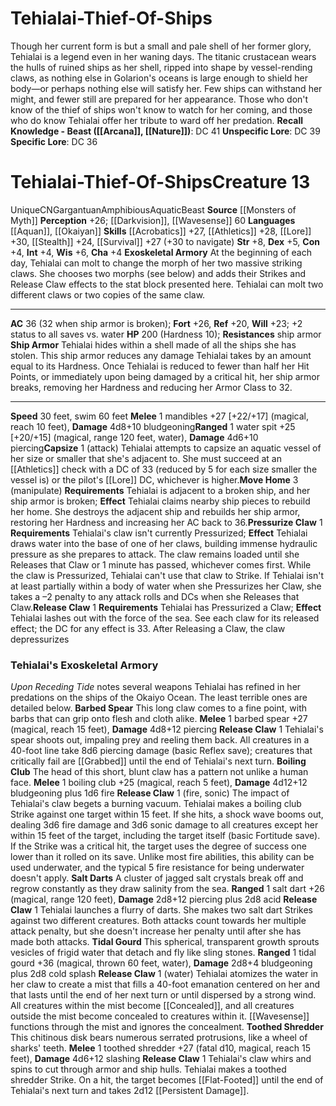 ﻿---
ac: '36'
alignment: CN
all_resistance: null
burrow_speed: null
charisma: '+4'
climb_speed: null
constitution: '+4'
creature_ability:
- Capsize
- Exoskeletal Armory
- Move Home
- Pressurize Claw
- Release Claw
- Ship Armor
creature_family: null
description: "Though her current form is but a small and pale shell of her former\
  \ glory, Tehialai is a legend even in her waning days. The titanic crustacean wears\
  \ the hulls of ruined ships as her shell, ripped into shape by vessel-rending claws,\
  \ as nothing else in Golarion's oceans is large enough to shield her body\u2014\
  or perhaps nothing else will satisfy her. Few ships can withstand her might, and\
  \ fewer still are prepared for her appearance. Those who don't know of the thief\
  \ of ships won't know to watch for her coming, and those who do know Tehialai offer\
  \ her tribute to ward off her predation.<br/><br/><b><u>Recall Knowledge - Beast</u>\
  \ ( [[DATABASE/skill/Arcana|Arcana]] , [[DATABASE/skill/Nature|Nature]] )</b>: DC\
  \ 41<br/><b><u>Unspecific Lore</u></b>: DC 39<br/><b><u>Specific Lore</u></b>: DC\
  \ 36"
dexterity: '+5'
element: null
fly_speed: null
fortitude: '+26'
hardness: null
hp: 200 (Hardness 10)
id: '1741'
immunity: null
intelligence: '+4'
land_speed: '30'
language:
- '[[DATABASE/language/Aquan|Aquan]]'
- '[[DATABASE/language/Okaiyan|Okaiyan]]'
level: '13'
max_speed: '60'
name: Tehialai-Thief-Of-Ships
perception: '+26'
rarity: Unique
reflex: '+20'
resistance:
- ship armor
rus_type_level: null
school: null
sense:
- '[[DATABASE/monsterability/Darkvision|darkvision]]'
- '[[DATABASE/monsterability/Wavesense|wavesense]] 60'
size: Gargantuan
skill:
- '[[DATABASE/skill/Acrobatics|Acrobatics]] +27'
- '[[DATABASE/skill/Athletics|Athletics]] +28'
- '[[DATABASE/skill/Lore|Ocean Lore]] +30'
- '[[DATABASE/skill/Stealth|Stealth]] +24'
- '[[DATABASE/skill/Survival|Survival]] +27'
source: '[[DATABASE/source/Monsters of Myth|Monsters of Myth]]'
speed:
- 30 feet
- swim 60 feet
spell: null
strength: '+8'
strength_req: '8'
strongest_save:
- Fortitude
swim_speed: '60'
trait:
- '[[DATABASE/trait/Amphibious|Amphibious]]'
- '[[DATABASE/trait/Aquatic|Aquatic]]'
- '[[DATABASE/trait/Beast|Beast]]'
- '[[DATABASE/trait/Unique|Unique]]'
type: Creature
vision: Darkvision
weakest_save:
- Reflex
weakness: null
will: '+23'
wisdom: '+6'

---
# Tehialai-Thief-Of-Ships

Though her current form is but a small and pale shell of her former glory, Tehialai is a legend even in her waning days. The titanic crustacean wears the hulls of ruined ships as her shell, ripped into shape by vessel-rending claws, as nothing else in Golarion's oceans is large enough to shield her body—or perhaps nothing else will satisfy her. Few ships can withstand her might, and fewer still are prepared for her appearance. Those who don't know of the thief of ships won't know to watch for her coming, and those who do know Tehialai offer her tribute to ward off her predation.
**Recall Knowledge - Beast ([[Arcana]], [[Nature]])**: DC 41
**Unspecific Lore**: DC 39
**Specific Lore**: DC 36

# Tehialai-Thief-Of-Ships<span class="item-type">Creature 13</span>

<span class="trait-unique item-trait">Unique</span><span class="trait-alignment item-trait">CN</span><span class="trait-size item-trait">Gargantuan</span><span class="item-trait">Amphibious</span><span class="item-trait">Aquatic</span><span class="item-trait">Beast</span>
**Source** [[Monsters of Myth]]
**Perception** +26; [[Darkvision]], [[Wavesense]] 60
**Languages** [[Aquan]], [[Okaiyan]]
**Skills** [[Acrobatics]] +27, [[Athletics]] +28, [[Lore]] +30, [[Stealth]] +24, [[Survival]] +27 (+30 to navigate)
**Str** +8, **Dex** +5, **Con** +4, **Int** +4, **Wis** +6, **Cha** +4
**Exoskeletal Armory** At the beginning of each day, Tehialai can molt to change the morph of her two massive striking claws. She chooses two morphs (see below) and adds their Strikes and Release Claw effects to the stat block presented here. Tehialai can molt two different claws or two copies of the same claw.

---
**AC** 36 (32 when ship armor is broken); **Fort** +26, **Ref** +20, **Will** +23; +2 status to all saves vs. water
**HP** 200 (Hardness 10); **Resistances** ship armor
<span class="in-box-ability">**Ship Armor** Tehialai hides within a shell made of all the ships she has stolen. This ship armor reduces any damage Tehialai takes by an amount equal to its Hardness. Once Tehialai is reduced to fewer than half her Hit Points, or immediately upon being damaged by a critical hit, her ship armor breaks, removing her Hardness and reducing her Armor Class to 32.</span>

---
**Speed** 30 feet, swim 60 feet
<span class="in-box-ability">**Melee** <span class="action-icon">1</span> mandibles +27 [+22/+17] (magical, reach 10 feet), **Damage** 4d8+10 bludgeoning</span><span class="in-box-ability">**Ranged** <span class="action-icon">1</span> water spit +25 [+20/+15] (magical, range 120 feet, water), **Damage** 4d6+10 piercing</span><span class="in-box-ability">**Capsize** <span class="action-icon">1</span> (attack) Tehialai attempts to capsize an aquatic vessel of her size or smaller that she's adjacent to. She must succeed at an [[Athletics]] check with a DC of 33 (reduced by 5 for each size smaller the vessel is) or the pilot's [[Lore]] DC, whichever is higher.</span><span class="in-box-ability">**Move Home** <span class="action-icon">3</span> (manipulate) **Requirements** Tehialai is adjacent to a broken ship, and her ship armor is broken; **Effect** Tehialai claims nearby ship pieces to rebuild her home. She destroys the adjacent ship and rebuilds her ship armor, restoring her Hardness and increasing her AC back to 36.</span><span class="in-box-ability">**Pressurize Claw** <span class="action-icon">1</span> **Requirements** Tehialai's claw isn't currently Pressurized; **Effect** Tehialai draws water into the base of one of her claws, building immense hydraulic pressure as she prepares to attack. The claw remains loaded until she Releases that Claw or 1 minute has passed, whichever comes first. While the claw is Pressurized, Tehialai can't use that claw to Strike. If Tehialai isn't at least partially within a body of water when she Pressurizes her Claw, she takes a –2 penalty to any attack rolls and DCs when she Releases that Claw.</span><span class="in-box-ability">**Release Claw** <span class="action-icon">1</span> **Requirements** Tehialai has Pressurized a Claw; **Effect** Tehialai lashes out with the force of the sea. See each claw for its released effect; the DC for any effect is 33. After Releasing a Claw, the claw depressurizes</span>

### Tehialai's Exoskeletal Armory

_Upon Receding Tide_ notes several weapons Tehialai has refined in her predations on the ships of the Okaiyo Ocean. The least terrible ones are detailed below.
 **Barbed Spear** This long claw comes to a fine point, with barbs that can grip onto flesh and cloth alike.
 **Melee** <span class="action-icon">1</span> barbed spear +27 (magical, reach 15 feet), **Damage** 4d8+12 piercing
 **Release Claw** <span class="action-icon">1</span> Tehialai's spear shoots out, impaling prey and reeling them back. All creatures in a 40-foot line take 8d6 piercing damage (basic Reflex save); creatures that critically fail are [[Grabbed]] until the end of Tehialai's next turn.
 **Boiling Club** The head of this short, blunt claw has a pattern not unlike a human face.
 **Melee** <span class="action-icon">1</span> boiling club +25 (magical, reach 5 feet), **Damage** 4d12+12 bludgeoning plus 1d6 fire
 **Release Claw** <span class="action-icon">1</span> (fire, sonic) The impact of Tehialai's claw begets a burning vacuum. Tehialai makes a boiling club Strike against one target within 15 feet. If she hits, a shock wave booms out, dealing 3d6 fire damage and 3d6 sonic damage to all creatures except her within 15 feet of the target, including the target itself (basic Fortitude save). If the Strike was a critical hit, the target uses the degree of success one lower than it rolled on its save. Unlike most fire abilities, this ability can be used underwater, and the typical 5 fire resistance for being underwater doesn't apply.
 **Salt Darts** A cluster of jagged salt crystals break off and regrow constantly as they draw salinity from the sea.
 **Ranged** <span class="action-icon">1</span> salt dart +26 (magical, range 120 feet), **Damage** 2d8+12 piercing plus 2d8 acid
 **Release Claw** <span class="action-icon">1</span> Tehialai launches a flurry of darts. She makes two salt dart Strikes against two different creatures. Both attacks count towards her multiple attack penalty, but she doesn't increase her penalty until after she has made both attacks.
 **Tidal Gourd** This spherical, transparent growth sprouts vesicles of frigid water that detach and fly like sling stones.
 **Ranged** <span class="action-icon">1</span> tidal gourd +36 (magical, thrown 60 feet, water), **Damage** 2d8+4 bludgeoning plus 2d8 cold splash
 **Release Claw** <span class="action-icon">1</span> (water) Tehialai atomizes the water in her claw to create a mist that fills a 40-foot emanation centered on her and that lasts until the end of her next turn or until dispersed by a strong wind. All creatures within the mist become [[Concealed]], and all creatures outside the mist become concealed to creatures within it. [[Wavesense]] functions through the mist and ignores the concealment.
 **Toothed Shredder** This chitinous disk bears numerous serrated protrusions, like a wheel of sharks' teeth.
 **Melee** <span class="action-icon">1</span> toothed shredder +27 (fatal d10, magical, reach 15 feet), **Damage** 4d6+12 slashing
 **Release Claw** <span class="action-icon">1</span> Tehialai's claw whirs and spins to cut through armor and ship hulls. Tehialai makes a toothed shredder Strike. On a hit, the target becomes [[Flat-Footed]] until the end of Tehialai's next turn and takes 2d12 [[Persistent Damage]].